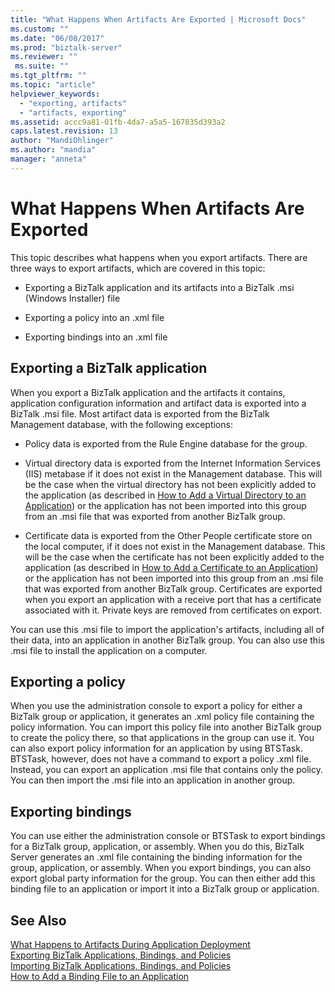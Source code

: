 ```yaml
---
title: "What Happens When Artifacts Are Exported | Microsoft Docs"
ms.custom: ""
ms.date: "06/08/2017"
ms.prod: "biztalk-server"
ms.reviewer: ""
 ms.suite: ""
ms.tgt_pltfrm: ""
ms.topic: "article"
helpviewer_keywords: 
  - "exporting, artifacts"
  - "artifacts, exporting"
ms.assetid: accc9a81-01fb-4da7-a5a5-167835d393a2
caps.latest.revision: 13
author: "MandiOhlinger"
ms.author: "mandia"
manager: "anneta"
---
```

# What Happens When Artifacts Are Exported
This topic describes what happens when you export artifacts. There are three ways to export artifacts, which are covered in this topic:  
  
-   Exporting a BizTalk application and its artifacts into a BizTalk .msi (Windows Installer) file  
  
-   Exporting a policy into an .xml file  
  
-   Exporting bindings into an .xml file  
  
## Exporting a BizTalk application  
 When you export a BizTalk application and the artifacts it contains, application configuration information and artifact data is exported into a BizTalk .msi file. Most artifact data is exported from the BizTalk Management database, with the following exceptions:  
  
-   Policy data is exported from the Rule Engine database for the group.  
  
-   Virtual directory data is exported from the Internet Information Services (IIS) metabase if it does not exist in the Management database. This will be the case when the virtual directory has not been explicitly added to the application (as described in [How to Add a Virtual Directory to an Application](../core/how-to-add-a-virtual-directory-to-an-application.md)) or the application has not been imported into this group from an .msi file that was exported from another BizTalk group.  
  
-   Certificate data is exported from the Other People certificate store on the local computer, if it does not exist in the Management database. This will be the case when the certificate has not been explicitly added to the application (as described in [How to Add a Certificate to an Application](../core/how-to-add-a-certificate-to-an-application.md)) or the application has not been imported into this group from an .msi file that was exported from another BizTalk group. Certificates are exported when you export an application with a receive port that has a certificate associated with it. Private keys are removed from certificates on export.  
  
 You can use this .msi file to import the application's artifacts, including all of their data, into an application in another BizTalk group. You can also use this .msi file to install the application on a computer.  
  
## Exporting a policy  
 When you use the administration console to export a policy for either a BizTalk group or application, it generates an .xml policy file containing the policy information. You can import this policy file into another BizTalk group to create the policy there, so that applications in the group can use it. You can also export policy information for an application by using BTSTask. BTSTask, however, does not have a command to export a policy .xml file. Instead, you can export an application .msi file that contains only the policy. You can then import the .msi file into an application in another group.  
  
## Exporting bindings  
 You can use either the administration console or BTSTask to export bindings for a BizTalk group, application, or assembly. When you do this, BizTalk Server generates an .xml file containing the binding information for the group, application, or assembly. When you export bindings, you can also export global party information for the group. You can then either add this binding file to an application or import it into a BizTalk group or application.  
  
## See Also  
 [What Happens to Artifacts During Application Deployment](../core/what-happens-to-artifacts-during-application-deployment.md)   
 [Exporting BizTalk Applications, Bindings, and Policies](../core/exporting-biztalk-applications-bindings-and-policies.md)   
 [Importing BizTalk Applications, Bindings, and Policies](../core/importing-biztalk-applications-bindings-and-policies.md)   
 [How to Add a Binding File to an Application](../core/how-to-add-a-binding-file-to-an-application2.md)